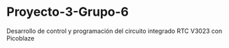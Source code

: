 # Proyecto-3-Grupo-6
Desarrollo de control y programación del circuito integrado RTC V3023 con Picoblaze
